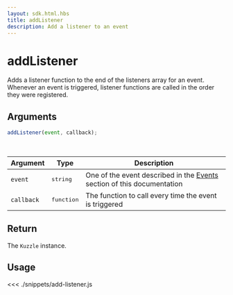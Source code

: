 ```yaml
---
layout: sdk.html.hbs
title: addListener
description: Add a listener to an event
---
```


# addListener

Adds a listener function to the end of the listeners array for an event.
Whenever an event is triggered, listener functions are called in the order they were registered.

## Arguments

```javascript
addListener(event, callback);
```

<br/>

| Argument   | Type                | Description                                                                                          |
| ---------- | ------------------- | ---------------------------------------------------------------------------------------------------- |
| `event`    | <pre>string</pre>   | One of the event described in the [Events](/sdk-reference/js/6/events) section of this documentation |
| `callback` | <pre>function</pre> | The function to call every time the event is triggered                                               |

## Return

The `Kuzzle` instance.

## Usage

<<< ./snippets/add-listener.js
